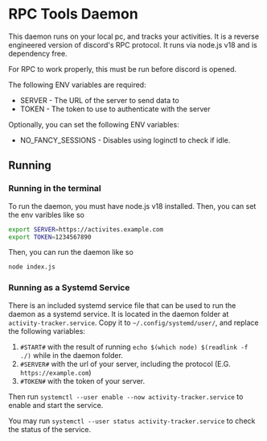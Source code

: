 # RPC Tools Daemon
This daemon runs on your local pc, and tracks your activities. 
It is a reverse engineered version of discord's RPC protocol. 
It runs via node.js v18 and is dependency free.

For RPC to work properly, this must be run before discord is opened.

The following ENV variables are required:
- SERVER - The URL of the server to send data to
- TOKEN - The token to use to authenticate with the server

Optionally, you can set the following ENV variables:
- NO_FANCY_SESSIONS - Disables using loginctl to check if idle.

## Running

### Running in the terminal
To run the daemon, you must have node.js v18 installed. 
Then, you can set the env varibles like so
```bash
export SERVER=https://activites.example.com
export TOKEN=1234567890
```
Then, you can run the daemon like so
```bash
node index.js
```

### Running as a Systemd Service
There is an included systemd service file that can be used to run the daemon as a
systemd service. It is located in the daemon folder at `activity-tracker.service`. Copy it to 
`~/.config/systemd/user/`, and replace the following variables:
1. `#START#` with the result of running `echo $(which node) $(readlink -f ./)` while in the daemon folder.
2. `#SERVER#` with the url of your server, including the protocol (E.G. `https://example.com`)
3. `#TOKEN#` with the token of your server. 

Then run `systemctl --user enable --now activity-tracker.service` to enable and start the service.

You may run `systemctl --user status activity-tracker.service` to check the status of the service.
